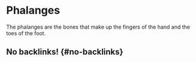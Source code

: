 # Phalanges


The phalanges are the bones that make up the fingers of the hand and the toes of the foot.


## No backlinks! {#no-backlinks}
